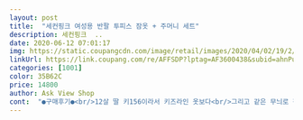 ```yaml
---
layout: post 
title:  "세컨핑크 여성용 반팔 투피스 잠옷 + 주머니 세트" 
description: 세컨핑크  ..
date: 2020-06-12 07:01:17 
img: https://static.coupangcdn.com/image/retail/images/2020/04/02/19/2/76a7fa55-929f-4920-9077-ad7f2b3dfbb9.jpg 
linkUrl: https://link.coupang.com/re/AFFSDP?lptag=AF3600438&subid=ahnPublicAsk&pageKey=1432484502&itemId=2474064679&vendorItemId=70435294659&traceid=V0-113-a525618c0393971a 
categories: [1001] 
color: 35B62C 
price: 14800 
author: Ask View Shop 
cont:  "●구매후기●<br/>12살 딸 키156이라서 키즈라인 옷보다<br/>그리고 같은 무늬로 잠옷 주머니도 있어서<br/>다용도 주머니도 득템했네요.<br/>가성비 좋아요<br/>사이즈도 약간 여유 있게 맞아요^^<br/>실용적으로 사용 할수 있겠어요.<br/><br/>여자 s 사이즈를 입어요.<br/><br/>예쁜프린트와 잠옷 색상이 좋습니다<br/>잠옷원단이 너무 부들부들 촉감이 좋네요<br/>잠옷이 없어서 주문했는데 맘에 들어하네요.<br/><br/>재질이 부드럽고 잘때 입기도 편하고 프린팅도 잘어울러져 있고 그냥 다 좋네용<br/>착용감 편해서 너무 만족해요<br/>" 
---
```

